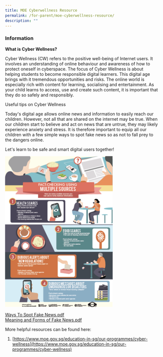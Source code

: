 ```yaml
---
title: MOE Cyberwellness Resource
permalink: /for-parent/moe-cyberwellness-resource/
description: ""
---
```

###  **Information**

**What is Cyber Wellness?**  
  
Cyber Wellness (CW) refers to the positive well-being of Internet users. It involves an understanding of online behaviour and awareness of how to protect oneself in cyberspace. The focus of Cyber Wellness is about helping students to become responsible digital learners. This digital age brings with it tremendous opportunities and risks. The online world is especially rich with content for learning, socialising and entertainment. As your child learns to access, use and create such content, it is important that they do so safely and responsibly.  
  
Useful tips on Cyber Wellness
  
Today's digital age allows online news and information to easily reach our children. However, not all that are shared on the internet may be true. When our children start to believe and act on news that are untrue, they may likely experience anxiety and stress. It is therefore important to equip all our children with a few simple ways to spot fake news so as not to fall prey to the dangers online.  
  
Let's learn to be safe and smart digital users together!

<img src="/images/Cyber.png" style="width:70%">


[Ways To Spot Fake News.pdf](https://zhonghuapri.moe.edu.sg/qql/slot/u610/Cyberwellness/Ways%20To%20Spot%20Fake%20News.pdf)  
[Meaning and Forms of Fake News.pdf](https://zhonghuapri.moe.edu.sg/qql/slot/u610/Cyberwellness/Meaning%20and%20Forms%20of%20Fake%20News.pdf)  

More helpful resources can be found here:  

  

1.  [https://www.moe.gov.sg/education-in-sg/our-programmes/cyber-wellness](https://www.moe.gov.sg/education-in-sg/our-programmes/cyber-wellness)
